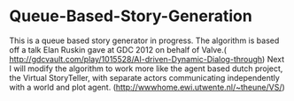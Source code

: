 # Queue-Based-Story-Generation
  This is a queue based story generator in progress. The algorithm is based off a talk Elan Ruskin gave at GDC 2012 on behalf of  Valve.( http://gdcvault.com/play/1015528/AI-driven-Dynamic-Dialog-through)
  Next I will modify the algorithm to work more like the agent based dutch project, the Virtual StoryTeller, with separate actors communicating independently with a world and plot agent. (http://wwwhome.ewi.utwente.nl/~theune/VS/)
